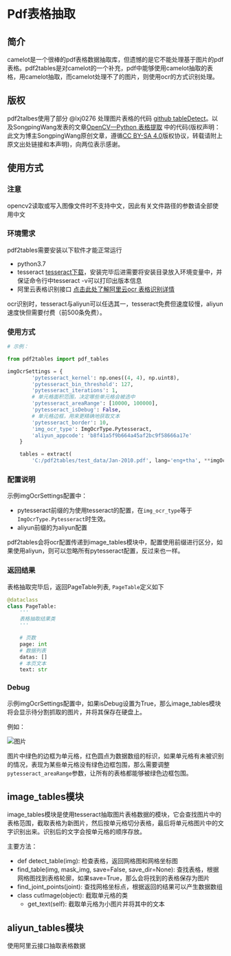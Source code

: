 # Pdf表格抽取

## 简介

camelot是一个很棒的pdf表格数据抽取库，但遗憾的是它不能处理基于图片的pdf表格。pdf2tables是对camelot的一个补充，pdf中能够使用camelot抽取的表格，用camelot抽取，而camelot处理不了的图片，则使用ocr的方式识别处理。

## 版权
pdf2talbes使用了部分 @lxj0276 处理图片表格的代码 [github tableDetect](https://github.com/lxj0276/tableDetect)。以及SongpingWang发表的文章[OpenCV—Python 表格提取](https://blog.csdn.net/wsp_1138886114/article/details/92709652) 中的代码(版权声明：此文为博主SongpingWang原创文章，遵循[CC BY-SA 4.0](http://creativecommons.org/licenses/by-sa/4.0/)版权协议，转载请附上原文出处链接和本声明)，向两位表示感谢。

## 使用方式

### 注意

opencv2读取或写入图像文件时不支持中文，因此有关文件路径的参数请全部使用中文

### 环境需求

pdf2tables需要安装以下软件才能正常运行

- python3.7
- tesseract [tesseract下载](https://github.com/UB-Mannheim/tesseract/wiki)，安装完毕后进需要将安装目录放入环境变量中，并保证命令行中tesseract -v可以打印出版本信息
- 阿里云表格识别接口 [点击此处了解阿里云ocr 表格识别详情](https://market.aliyun.com/products/57124001/cmapi024968.html?spm=5176.12127997.1247897.3.491c70edHzB9qA&innerSource=search#sku=yuncode1896800000)

ocr识别时，tesseract与aliyun可以任选其一，tesseract免费但速度较慢，aliyun速度快但需要付费（前500条免费）。

### 使用方式

```python
# 示例：

from pdf2tables import pdf_tables

imgOcrSettings = {
        'pytesseract_kernel': np.ones((4, 4), np.uint8),
        'pytesseract_bin_threshold': 127,
        'pytesseract_iterations': 1,
        # 单元格面积范围，决定哪些单元格会被选中
        'pytesseract_areaRange': [10000, 100000],
        'pytesseract_isDebug': False,
        # 单元格边框，用来更精确地获取文本
        'pytesseract_border': 10,
        'img_ocr_type': ImgOcrType.Pytesseract,
        'aliyun_appcode': 'b8f41a5f9b664a45af2bc9f58666a17e'
    }

    tables = extract(
        'C:/pdf2tables/test_data/Jan-2010.pdf', lang='eng+tha', **imgOcrSettings)

```

### 配置说明

示例imgOcrSettings配置中：
- pytesseract前缀的为使用tesseract的配置，在`img_ocr_type`等于`ImgOcrType.Pytesseract`时生效。
- aliyun前缀的为aliyun配置

pdf2tables会将ocr配置传递到image_tables模块中，配置使用前缀进行区分，如果使用aliyun，则可以忽略所有pytesseract配置，反过来也一样。



### 返回结果

表格抽取完毕后，返回PageTable列表, `PageTable`定义如下

```python
@dataclass
class PageTable:
    '''
    表格抽取结果类
    '''

    # 页数
    page: int
    # 数据列表
    datas: []
    # 本页文本
    text: str
```

### Debug

示例imgOcrSettings配置中，如果isDebug设置为True，那么image_tables模块将会显示待分割抓取的图片，并将其保存在硬盘上。

例如：

![图片](https://raw.githubusercontent.com/chen1tian/pdf2tables/master/marked-image-debug.png)

图片中绿色的边框为单元格，红色圆点为数据数组的标识，如果单元格有未被识别的情况，表现为某些单元格没有绿色边框包围，那么需要调整`pytesseract_areaRange`参数，让所有的表格都能够被绿色边框包围。

## image_tables模块

image_tables模块是使用tesseract抽取图片表格数据的模块，它会查找图片中的表格范围，截取表格为新图片，然后按单元格切分表格，最后将单元格图片中的文字识别出来。识别后的文字会按单元格的顺序存放。

主要方法：

- def detect_table(img): 检查表格，返回网格图和网格坐标图
- find_table(img, mask_img, save=False, save_dir=None): 查找表格，根据网格图找到表格轮廓，如果save=True，那么会将找到的表格保存为图片
- find_joint_points(joint): 查找网格坐标点，根据返回的结果可以产生数据数组
- class cutImage(object): 截取单元格的类
  - get_text(self): 截取单元格为小图片并将其中的文本

## aliyun_tables模块

使用阿里云接口抽取表格数据